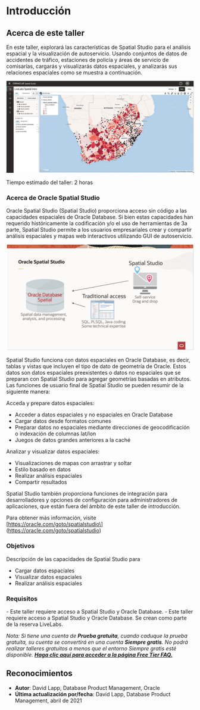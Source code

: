 # Introducción

## Acerca de este taller

En este taller, explorará las características de Spatial Studio para el análisis espacial y la visualización de autoservicio. Usando conjuntos de datos de accidentes de tráfico, estaciones de policía y áreas de servicio de comisarías, cargarás y visualizarás datos espaciales, y analizarás sus relaciones espaciales como se muestra a continuación.

![Oracle Spatial Studio](./images/spatial-studio-project.png)

Tiempo estimado del taller: 2 horas

### Acerca de Oracle Spatial Studio

Oracle Spatial Studio (Spatial Studio) proporciona acceso sin código a las capacidades espaciales de Oracle Database. Si bien estas capacidades han requerido históricamente la codificación y/o el uso de herramientas de 3a parte, Spatial Studio permite a los usuarios empresariales crear y compartir análisis espaciales y mapas web interactivos utilizando GUI de autoservicio.

![Oracle Spatial Studio](./images/spatial-studio.png)

Spatial Studio funciona con datos espaciales en Oracle Database, es decir, tablas y vistas que incluyen el tipo de dato de geometría de Oracle. Estos datos son datos espaciales preexistentes o datos no espaciales que se preparan con Spatial Studio para agregar geometrías basadas en atributos. Las funciones de usuario final de Spatial Studio se pueden resumir de la siguiente manera:

Acceda y prepare datos espaciales:

*   Acceder a datos espaciales y no espaciales en Oracle Database
*   Cargar datos desde formatos comunes
*   Preparar datos no espaciales mediante direcciones de geocodificación o indexación de columnas lat/lon
*   Juegos de datos grandes anteriores a la caché

Analizar y visualizar datos espaciales:

*   Visualizaciones de mapas con arrastrar y soltar
*   Estilo basado en datos
*   Realizar análisis espaciales
*   Compartir resultados

Spatial Studio también proporciona funciones de integración para desarrolladores y opciones de configuración para administradores de aplicaciones, que están fuera del ámbito de este taller de introducción.

Para obtener más información, visite \[https://oracle.com/goto/spatialstudio\] (https://oracle.com/goto/spatialstudio)

### Objetivos

Descripción de las capacidades de Spatial Studio para

*   Cargar datos espaciales
*   Visualizar datos espaciales
*   Realizar análisis espaciales

### Requisitos

\- Este taller requiere acceso a Spatial Studio y Oracle Database. \- Este taller requiere acceso a Spatial Studio y Oracle Database. Se crean como parte de la reserva LiveLabs.

_Nota: Si tiene una cuenta de **Prueba gratuita**, cuando caduque la prueba gratuita, su cuenta se convertirá en una cuenta **Siempre gratis**. No podrá realizar talleres gratuitos a menos que el entorno Siempre gratis esté disponible. **[Haga clic aquí para acceder a la página Free Tier FAQ.](https://www.oracle.com/cloud/free/faq.html)**_

## Reconocimientos

*   **Autor**: David Lapp, Database Product Management, Oracle
*   **Última actualización por/fecha**: David Lapp, Database Product Management, abril de 2021